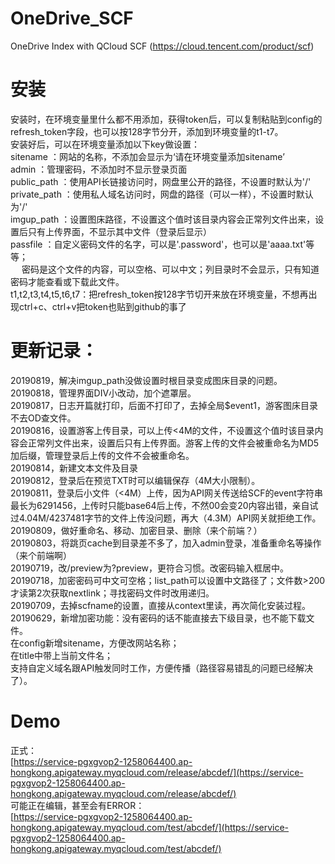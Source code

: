 # OneDrive_SCF
OneDrive Index with QCloud SCF (https://cloud.tencent.com/product/scf)

# 安装
安装时，在环境变量里什么都不用添加，获得token后，可以复制粘贴到config的refresh_token字段，也可以按128字节分开，添加到环境变量的t1-t7。  
安装好后，可以在环境变量添加以下key做设置：  
sitename       ：网站的名称，不添加会显示为‘请在环境变量添加sitename’  
admin          ：管理密码，不添加时不显示登录页面  
public_path    ：使用API长链接访问时，网盘里公开的路径，不设置时默认为'/'  
private_path   ：使用私人域名访问时，网盘的路径（可以一样），不设置时默认为'/'  
imgup_path     ：设置图床路径，不设置这个值时该目录内容会正常列文件出来，设置后只有上传界面，不显示其中文件（登录后显示）  
passfile       ：自定义密码文件的名字，可以是'.password'，也可以是'aaaa.txt'等等；  
        　       密码是这个文件的内容，可以空格、可以中文；列目录时不会显示，只有知道密码才能查看或下载此文件。  
t1,t2,t3,t4,t5,t6,t7：把refresh_token按128字节切开来放在环境变量，不想再出现ctrl+c、ctrl+v把token也贴到github的事了  

# 更新记录：  
20190819，解决imgup_path没做设置时根目录变成图床目录的问题。  
20190818，管理界面DIV小改动，加个遮罩层。  
20190817，日志开篇就打印，后面不打印了，去掉全局$event1，游客图床目录不去OD查文件。  
20190816，设置游客上传目录，可以上传<4M的文件，不设置这个值时该目录内容会正常列文件出来，设置后只有上传界面。游客上传的文件会被重命名为MD5加后缀，管理登录后上传的文件不会被重命名。  
20190814，新建文本文件及目录  
20190812，登录后在预览TXT时可以编辑保存（4M大小限制）。  
20190811，登录后小文件（<4M）上传，因为API网关传送给SCF的event字符串最长为6291456，上传时只能base64后上传，不然00会变20内容出错，亲自试过4.04M/4237481字节的文件上传没问题，再大（4.3M）API网关就拒绝工作。  
20190809，做好重命名、移动、加密目录、删除（来个前端？）  
20190803，将跳页cache到目录差不多了，加入admin登录，准备重命名等操作（来个前端啊）  
20190719，改/preview为?preview，更符合习惯。改密码输入框居中。  
20190718，加密密码可中文可空格；list_path可以设置中文路径了；文件数>200才读第2次获取nextlink；寻找密码文件时改用递归。  
20190709，去掉scfname的设置，直接从context里读，再次简化安装过程。  
20190629，新增加密功能：没有密码的话不能直接去下级目录，也不能下载文件。  
          在config新增sitename，方便改网站名称；  
          在title中带上当前文件名；  
          支持自定义域名跟API触发同时工作，方便传播（路径容易错乱的问题已经解决了）。  

# Demo
正式：  
[https://service-pgxgvop2-1258064400.ap-hongkong.apigateway.myqcloud.com/release/abcdef/](https://service-pgxgvop2-1258064400.ap-hongkong.apigateway.myqcloud.com/release/abcdef/)  
可能正在编辑，甚至会有ERROR：  
[https://service-pgxgvop2-1258064400.ap-hongkong.apigateway.myqcloud.com/test/abcdef/](https://service-pgxgvop2-1258064400.ap-hongkong.apigateway.myqcloud.com/test/abcdef/)
